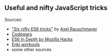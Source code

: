 ## Useful and nifty JavaScript tricks

Sources:

* ["Six nifty ES6 tricks"](http://www.2ality.com/2016/05/six-nifty-es6-tricks.html) by [Axel Rauschmayer](http://rauschma.de/)
* [Codewars](http://www.codewars.com/)
* [ES6 In Depth by Mozilla Hacks](https://hacks.mozilla.org/category/es6-in-depth/)
* [Enki workouts](https://www.enki.com/)
* some other sources
